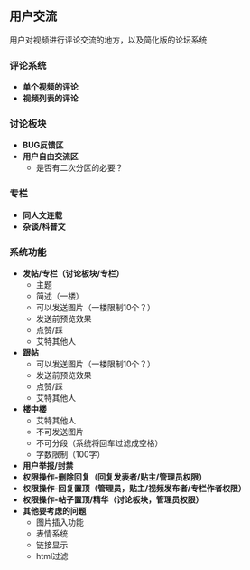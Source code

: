 ## 用户交流

用户对视频进行评论交流的地方，以及简化版的论坛系统

### **评论系统**

- **单个视频的评论**
- **视频列表的评论**

### **讨论板块**

- **BUG反馈区**
- **用户自由交流区**
  - 是否有二次分区的必要？

### **专栏**

- **同人文连载**
- **杂谈/科普文**

### **系统功能**

- **发帖/专栏（讨论板块/专栏）**
  - 主题
  - 简述（一楼）
  - 可以发送图片（一楼限制10个？）
  - 发送前预览效果
  - 点赞/踩
  - 艾特其他人
- **跟帖**
  - 可以发送图片（一楼限制10个？）
  - 发送前预览效果
  - 点赞/踩
  - 艾特其他人
- **楼中楼**
  - 艾特其他人
  - 不可发送图片
  - 不可分段（系统将回车过滤成空格）
  - 字数限制（100字）
- **用户举报/封禁**
- **权限操作-删除回复（回复发表者/贴主/管理员权限）**
- **权限操作-回复置顶（管理员，贴主/视频发布者/专栏作者权限）**
- **权限操作-帖子置顶/精华（讨论板块，管理员权限）**
- **其他要考虑的问题**
  - 图片插入功能
  - 表情系统
  - 链接显示
  - html过滤

